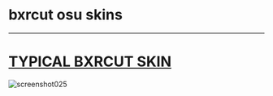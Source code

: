 # bxrcut osu skins

---

# [TYPICAL BXRCUT SKIN](https://drive.google.com/file/d/1ZkFiCJhGIsp1vBh3Sim26JlhWr2fy0pd/view?usp=sharing)
![screenshot025](https://github.com/user-attachments/assets/d676af0d-9a6e-4f51-9b02-7c54b4fc8a6c)
